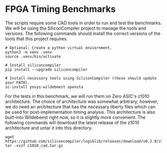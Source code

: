 # FPGA Timing Benchmarks

The scripts require some CAD tools in order to run and test the benchmarks. We
will be using the SiliconCompiler project to manage the tools and versions.
The following commands should install the correct versions of the tools that this
project requires.
```
# Optional: Create a python virtual enviornment.
python3 -m venv .venv
source .venv/bin/activate

# Install siliconcompiler
pip install --upgrade siliconcompiler

# Install necessary tools using SiliconCompiler (these should update your PATH).
sc-install yosys-wildebeest opensta
```

For the tests in this benchmark, we will run them on Zero ASIC's z1010 architecture.
The choice of architecture was somewhat arbitrary; however, we do need an architecture
that has the necessary liberty files which can be used for post-implementation
timing analysis. This architecture is also built-into Wildebeest right now,
so it is slightly more convenient.
The following commands will download the latest release of the z1010 architecture
and untar it into this directory.
```
wget https://github.com/siliconcompiler/logiklib/releases/download/v0.2.0/z1010_cad.tar.gz
tar -xvzf z1010_cad.tar.gz
```


